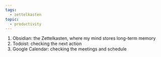 ```yaml
---
tags:
  - zettelkasten
topic:
  - productivity
---
```

1. Obsidian: the Zettelkasten, where my mind stores long-term memory
2. Todoist: checking the next action
3. Google Calendar: checking the meetings and schedule